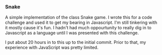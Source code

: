 ### Snake ###

A simple implementation of the class Snake game.  I wrote this for a code
challenge and used it to get my bearing in Javascript.  I'm still tinkering
with it mostly cause it's fun.  I hadn't had much oppourtunity to really dig in
to Javascript as a language until I was presented with this challenge.

I put about 20 hours in to this up to the initial commit.  Prior to that, my
experience with JavaScript was pretty limited.
